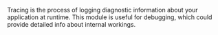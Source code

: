 
Tracing is the process of logging diagnostic information about your application at runtime. This module is useful for debugging, which could provide detailed info about internal workings.
<snippet id='require-trace-module'/>
<snippet id='import-trace-module'/>
